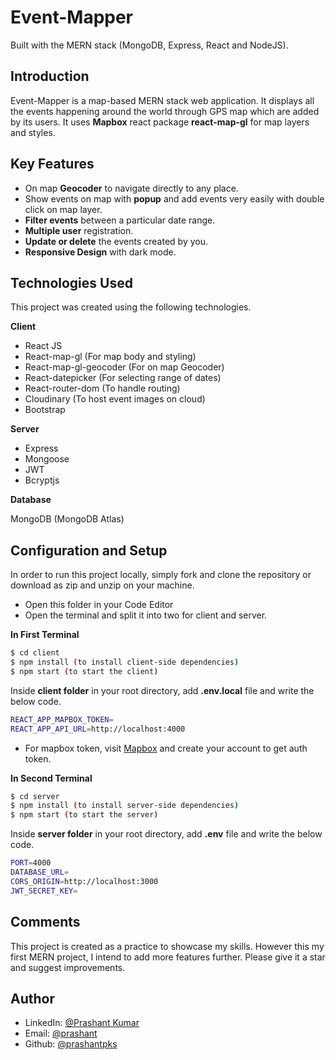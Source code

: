 # Event-Mapper
Built with the MERN stack (MongoDB, Express, React and NodeJS).

## Introduction

Event-Mapper is a map-based MERN stack web application. It displays all the events happening around the world through GPS map which are added by its users. It uses **Mapbox** react package **react-map-gl** for map layers and styles.

## Key Features
* On map **Geocoder** to navigate directly to any place.
* Show events on map with **popup** and add events very easily with double click on map layer.
* **Filter events** between a particular date range.
* **Multiple user** registration.
* **Update or delete** the events created by you.
* **Responsive Design** with dark mode.

## Technologies Used
This project was created using the following technologies.

**Client**

* React JS
* React-map-gl (For map body and styling)
* React-map-gl-geocoder (For on map Geocoder)
* React-datepicker (For selecting range of dates)
* React-router-dom (To handle routing)
* Cloudinary (To host event images on cloud)
* Bootstrap 

**Server**

* Express
* Mongoose
* JWT
* Bcryptjs

**Database**

MongoDB (MongoDB Atlas)

## Configuration and Setup

In order to run this project locally, simply fork and clone the repository or download as zip and unzip on your machine.

* Open this folder in your Code Editor
* Open the terminal and split it into two for client and server.

**In First Terminal**


```bash
$ cd client
$ npm install (to install client-side dependencies)
$ npm start (to start the client)
```
Inside **client folder** in your root directory, add **.env.local** file and write the below code.
```bash
REACT_APP_MAPBOX_TOKEN=
REACT_APP_API_URL=http://localhost:4000
```
* For mapbox token, visit [Mapbox](www.mapbox.com) and create your account to get auth token.

**In Second Terminal**

```bash
$ cd server
$ npm install (to install server-side dependencies)
$ npm start (to start the server)
```
Inside **server folder** in your root directory, add **.env** file and write the below code.

```bash
PORT=4000
DATABASE_URL=
CORS_ORIGIN=http://localhost:3000
JWT_SECRET_KEY=
```
## Comments

This project is created as a practice to showcase my skills. However this my first MERN project, I intend to add more features further. Please give it a star and suggest improvements.

## Author
* LinkedIn: [@Prashant Kumar](https://www.linkedin.com/in/prashant-kumar-7aa9a4203/)
* Email: [@prashant](mailto:prashantrkt2002@gmail.com)
* Github: [@prashantpks](https://github.com/prashantpks/)
